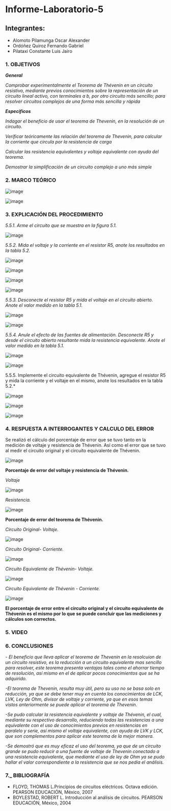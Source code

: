 # Informe-Laboratorio-5

## Integrantes:

  * Alomoto Pilamunga Oscar Alexander
  * Ordóñez Quiroz Fernando Gabriel
  * Pilataxi Constante Luis Jairo

### 1. OBJETIVOS

***General***

*Comprobar experimentalmente el Teorema de Thévenin en un circuito resistivo, mediante previos conocimientos  sobre  la  representación  de  un  circuito  lineal  activo,  con terminales a b, por otro circuito más sencillo; para resolver circuitos complejos de una forma más sencilla y rápida*
 
***Especificos*** 

*Indagar el beneficio de usar el teorema de Thevenin, en la resolución de un circuito.*

*Verificar teóricamente las relación del teorema de Thevenin, para calcular la corriente que circula por la resistencia de carga*

*Calcular las resistencia equivalentes y voltaje equivalente con ayuda del teorema.*

*Demostrar la simplificación de un circuito complejo a uno más simple*

### 2. MARCO TEÓRICO

![image](https://user-images.githubusercontent.com/104925648/210893083-5d2c52c2-83cb-4683-be0e-43af69ea8e58.png)

![image](https://user-images.githubusercontent.com/104925648/210893117-80a3cafa-a5c3-4843-9e83-9e042916bd6b.png)

### 3. EXPLICACIÓN DEL PROCEDIMIENTO

*5.5.1. Arme el circuito que se muestra en la figura 5.1.*

![image](https://user-images.githubusercontent.com/104925648/210709721-5fbf262f-7dc6-4326-9470-d54742ee076e.png)

*5.5.2. Mida el voltaje y la corriente en el resistor R5, anote los resultados en la tabla 5.2.*

![image](https://user-images.githubusercontent.com/104925648/210709880-73fe08c4-7a97-47ce-af9e-86d10c957420.png)

![image](https://user-images.githubusercontent.com/104925648/210709930-069f90a1-281e-409d-9b61-8b8a1dbf8e39.png)

![image](https://user-images.githubusercontent.com/104925648/210709995-914fd57d-162d-4947-8406-b13c447036d4.png)

![image](https://user-images.githubusercontent.com/104925648/210710023-964e888f-96a3-4ebd-bfc3-8b1e3a6662ae.png)

*5.5.3. Desconecte el resistor R5 y mida el voltaje en el circuito abierto. Anote el valor medido en la tabla 5.1.*

![image](https://user-images.githubusercontent.com/104925648/210710144-30bc31e2-d4b4-4abc-a314-7a37c5387d70.png)

![image](https://user-images.githubusercontent.com/104925648/210710195-6416fb8d-12a4-4711-a21d-5c08eb8c31cf.png)

*5.5.4. Anule el efecto de las fuentes de alimentación. Desconecte R5 y desde el circuito abierto resultante mida la resistencia equivalente. 
        Anote el valor medido en la tabla 5.1.*

![image](https://user-images.githubusercontent.com/104925648/210710304-6fa288f3-93ad-4559-8152-9fd9abce95cb.png)

![image](https://user-images.githubusercontent.com/104925648/210710342-8c860e1e-8994-41ef-9f20-2488334c9340.png)

5.5.5. Implemente el circuito equivalente de Thévenin, agregue el resistor R5 y mida la corriente y el voltaje en el mismo, anote los resultados en la tabla 5.2.*

![image](https://user-images.githubusercontent.com/104925648/210710395-8379ea2e-4582-4575-998b-d57d8dabb178.png)

![image](https://user-images.githubusercontent.com/104925648/210710424-23202a6f-2d33-43d1-9127-f2f519b1222f.png)

![image](https://user-images.githubusercontent.com/104925648/210710523-62149071-4632-406a-9ad1-3539e675910c.png)


### 4. RESPUESTA A INTERROGANTES Y CALCULO DEL ERROR

Se realizó el cálculo del porcentaje de error que se tuvo tanto en la medición de voltaje y resistencia de Thévenin. Así como el error que se tuvo al medir el circuito original y el circuito equivalente de Thévenin. 

![image](https://user-images.githubusercontent.com/116774906/210865945-607f2ae2-0b28-4c6e-98ac-5517ca72afa0.png)

**Porcentaje de error del voltaje y resistencia de Thévenin.**

*Voltaje*

![image](https://user-images.githubusercontent.com/116774906/210868119-d8ac1b73-fd86-4b8c-be42-c21c9e068036.png)

*Resistencia.*

![image](https://user-images.githubusercontent.com/116774906/210868190-5a5c1f7a-75f9-4a6d-8496-ff0808100ca9.png)

**Porcentaje de error del teorema de Thévenin.**

*Circuito Original- Voltaje.*

![image](https://user-images.githubusercontent.com/116774906/210868324-c1db6ec6-7b2f-44f7-9955-008b36d2353a.png)

*Circuito Original- Corriente.*

![image](https://user-images.githubusercontent.com/116774906/210868396-6cd78374-870c-4649-98db-5e3364531312.png)

*Circuito Equivalente de Thévenin- Voltaje.*

![image](https://user-images.githubusercontent.com/116774906/210868483-91c8f9a3-9950-4dac-8aad-bc3ebce1e2b0.png)

*Circuito Equivalente de Thévenin - Corriente.*

![image](https://user-images.githubusercontent.com/116774906/210868562-6eb06da0-899c-4443-9f2f-081d20adf66b.png)

**El porcentaje de error entre el circuito original y el circuito equivalente de Thévenin es el mismo por lo que se puede concluir que las mediciones y cálculos son correctos.**

### 5. VIDEO



### 6. CONCLUSIONES

*- El beneficio que lleva aplicar el teorema de Thevenin en la resolcuion de un circuito resistivo, es la reducción a un circuito equivalente mas sencillo para resolver, este teorema presenta ventajas tales como el ahorrar tiempo de resolución, así mismo en el de aplicar pocos conocimientos que se ha adquirido.*

*-El teorema de Thevenin, resulta muy útil, pero su uso no se basa solo en reducción, ya que se debe tener muy en cuenta los conocimientos de LCK, LVK, Ley de Ohm, divisor de voltaje y corriente, ya que en esos temas vistos anteriormente se puede aplicar el teorema de Thevenin.*

*-Se pudo calcular la resistencia equivalente y voltaje de Thévenin, el cual, mediante su respectivo desarrollo, reduciendo todas las resistencias a una equivalente con el uso de conocimientos previos en resistencias en paralelo y serie, así mismo el voltaje equivalente, con ayuda de LVK y LCK, que son complementos para aplicar este teorema de la mejor manera.*

*-Se demostró que es muy eficaz el uso del teorema, ya que de un circuito grande se pudo reducir a una fuente de voltaje de Thevenin conectado a una resistencia equivalente, que mediante el uso de ley de Ohm ya se pudo hallar el valor correspondiente a la resistencia que se nos pedía el análisis.*

### 7._ BIBLIOGRAFÍA

- FLOYD, THOMAS L.Principios de circuitos eléctricos. Octava edición. PEARSON EDUCACIÓN, México, 2007
- BOYLESTAD, ROBERT L. Introducción al análisis de circuitos. PEARSON EDUCACIÓN, México, 2004
